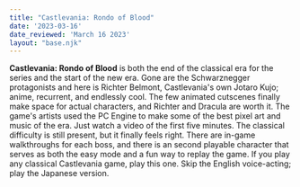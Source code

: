 ```yaml
---
title: "Castlevania: Rondo of Blood"
date: '2023-03-16'
date_reviewed: 'March 16 2023'
layout: "base.njk"
---
```


__Castlevania: Rondo of Blood__ is both the end of the classical era for the series and the start of the new era. Gone are the Schwarznegger protagonists and here is Richter Belmont, Castlevania's own Jotaro Kujo; anime, recurrent, and endlessly cool. The few animated cutscenes finally make space for actual characters, and Richter and Dracula are worth it. The game's artists used the PC Engine to make some of the best pixel art and music of the era. Just watch a video of the first five minutes. The classical difficulty is still present, but it finally feels right. There are in-game walkthroughs for each boss, and there is an second playable character that serves as both the easy mode and a fun way to replay the game. If you play any classical Castlevania game, play this one. Skip the English voice-acting; play the Japanese version.